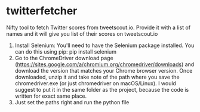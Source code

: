 # twitterfetcher
Nifty tool to fetch Twitter scores from tweetscout.io. Provide it with a list of names and it will give you list of their scores on tweetscout.io
1. Install Selenium: You'll need to have the Selenium package installed. You can do this using pip:
   pip install selenium
2. Go to the ChromeDriver download page (https://sites.google.com/a/chromium.org/chromedriver/downloads) and download the version that matches your Chrome browser version.
   Once downloaded, unzip it and take note of the path where you save the chromedriver.exe (or just chromedriver on macOS/Linux). I would suggest to put it in the same folder as the project, because the code is written for exact same place.
3. Just set the paths right and run the python file
